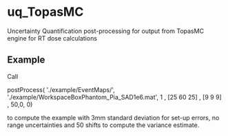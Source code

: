 # uq_TopasMC
Uncertainty Quantification post-processing for output from TopasMC engine for RT dose calculations


## Example 

Call 

postProcess( './example/EventMaps/', './example/WorkspaceBoxPhantom_Pia_SAD1e6.mat', 1 , [25 60 25] , [9 9 9] , 50,0, 0)

to compute the example with 3mm standard deviation for set-up errors, no range uncertainties and 50 shifts to compute the variance estimate.
